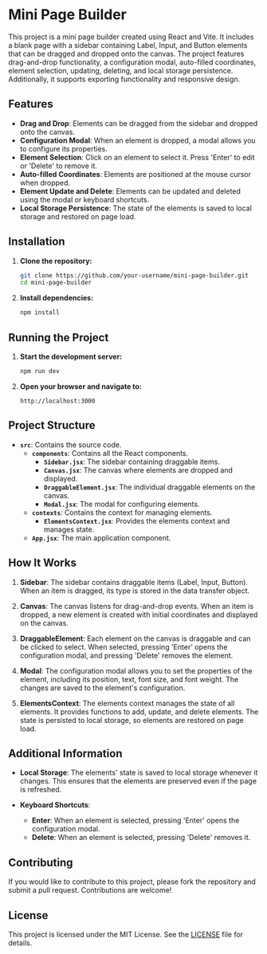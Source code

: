 # Mini Page Builder

This project is a mini page builder created using React and Vite. It includes a blank page with a sidebar containing Label, Input, and Button elements that can be dragged and dropped onto the canvas. The project features drag-and-drop functionality, a configuration modal, auto-filled coordinates, element selection, updating, deleting, and local storage persistence. Additionally, it supports exporting functionality and responsive design.

## Features

- **Drag and Drop**: Elements can be dragged from the sidebar and dropped onto the canvas.
- **Configuration Modal**: When an element is dropped, a modal allows you to configure its properties.
- **Element Selection**: Click on an element to select it. Press 'Enter' to edit or 'Delete' to remove it.
- **Auto-filled Coordinates**: Elements are positioned at the mouse cursor when dropped.
- **Element Update and Delete**: Elements can be updated and deleted using the modal or keyboard shortcuts.
- **Local Storage Persistence**: The state of the elements is saved to local storage and restored on page load.

## Installation

1. **Clone the repository:**
    ```sh
    git clone https://github.com/your-username/mini-page-builder.git
    cd mini-page-builder
    ```

2. **Install dependencies:**
    ```sh
    npm install
    ```

## Running the Project

1. **Start the development server:**
    ```sh
    npm run dev
    ```

2. **Open your browser and navigate to:**
    ```
    http://localhost:3000
    ```

## Project Structure

- **`src`**: Contains the source code.
  - **`components`**: Contains all the React components.
    - **`Sidebar.jsx`**: The sidebar containing draggable items.
    - **`Canvas.jsx`**: The canvas where elements are dropped and displayed.
    - **`DraggableElement.jsx`**: The individual draggable elements on the canvas.
    - **`Modal.jsx`**: The modal for configuring elements.
  - **`contexts`**: Contains the context for managing elements.
    - **`ElementsContext.jsx`**: Provides the elements context and manages state.
  - **`App.jsx`**: The main application component.

## How It Works

1. **Sidebar**: The sidebar contains draggable items (Label, Input, Button). When an item is dragged, its type is stored in the data transfer object.

2. **Canvas**: The canvas listens for drag-and-drop events. When an item is dropped, a new element is created with initial coordinates and displayed on the canvas.

3. **DraggableElement**: Each element on the canvas is draggable and can be clicked to select. When selected, pressing 'Enter' opens the configuration modal, and pressing 'Delete' removes the element.

4. **Modal**: The configuration modal allows you to set the properties of the element, including its position, text, font size, and font weight. The changes are saved to the element's configuration.

5. **ElementsContext**: The elements context manages the state of all elements. It provides functions to add, update, and delete elements. The state is persisted to local storage, so elements are restored on page load.

## Additional Information

- **Local Storage**: The elements' state is saved to local storage whenever it changes. This ensures that the elements are preserved even if the page is refreshed.

- **Keyboard Shortcuts**: 
  - **Enter**: When an element is selected, pressing 'Enter' opens the configuration modal.
  - **Delete**: When an element is selected, pressing 'Delete' removes it.

## Contributing

If you would like to contribute to this project, please fork the repository and submit a pull request. Contributions are welcome!

## License

This project is licensed under the MIT License. See the [LICENSE](LICENSE) file for details.
